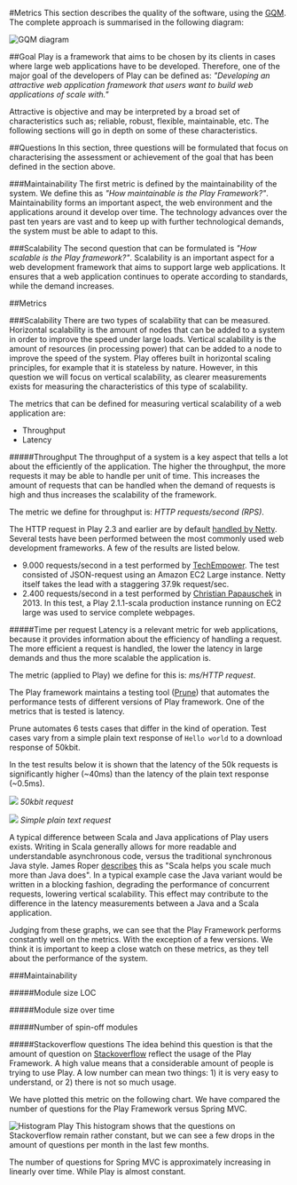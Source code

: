 #Metrics
This section describes the quality of the software, using the [GQM](http://www.im-institute.org/gqm/gqm%20guide%20non%20printable.pdf). 
The complete approach is summarised in the following diagram:

![GQM diagram](gqm.png)
<!--- 
	You can adopt the diagram on this page, please update the gqm.png snapshot.
http://www.nomnoml.com/#view/%0A[Goal]%0A[Goal]->[Scalability]%0A[Goal]->[Maintainability]%0A[Scalability]->[Resources%20per%20request]%0A[Scalability]->[Throughput]%0A[Maintainability]->[Module%20size%20LOC/module]%0A[Maintainability]->[Module%20size%20over%20time]%0A[Maintainability]->[#Spin-off%20modules]
-->

##Goal
Play is a framework that aims to be chosen by its clients in cases where large web applications have to be developed. 
Therefore, one of the major goal of the developers of Play can be defined as: _"Developing an attractive web application framework that users want to build web applications of scale with."_


Attractive is objective and may be interpreted by a broad set of characteristics such as; reliable, robust, flexible, maintainable, etc. 
The following sections will go in depth on some of these characteristics.

##Questions
In this section, three questions will be formulated that focus on characterising the assessment or achievement of the goal that has been defined in the section above.

###Maintainability
The first metric is defined by the maintainability of the system. 
We define this as _"How maintainable is the Play Framework?"_. 
Maintainability forms an important aspect, the web environment and the applications around it develop over time. 
The technology advances over the past ten years are vast and to keep up with further technological demands, the system must be able to adapt to this.


###Scalability
The second question that can be formulated is _"How scalable is the Play framework?"_.
Scalability is an important aspect for a web development framework that aims to support large web applications. 
It ensures that a web application continues to operate according to standards, while the demand increases.

##Metrics

###Scalability
There are two types of scalability that can be measured. Horizontal scalability is the amount of nodes that can be added to a system in order to improve the speed under large loads. Vertical scalability is the amount of resources (in processing power) that can be added to a node to improve the speed of the system. Play offeres built in horizontal scaling principles, for example that it is stateless by nature. However, in this question we will focus on vertical scalability, as clearer measurements exists for measuring the characteristics of this type of scalability.
 
The metrics that can be defined for measuring vertical scalability of a web application are:

* Throughput
* Latency

#####Throughput
The throughput of a system is a key aspect that tells a lot about the efficiently of the application. 
The higher the throughput, the more requests it may be able to handle per unit of time.
This increases the amount of requests that can be handled when the demand of requests is high and thus increases the scalability of the framework.

The metric we define for throughput is: _HTTP requests/second (RPS)_.

The HTTP request in Play 2.3 and earlier are by default [handled by Netty](https://www.playframework.com/documentation/1.1/api/play/mvc/class-use/Http.Request.html). 
Several tests have been performed between the most commonly used web development frameworks. 
A few of the results are listed below.

* 9.000 requests/second in a test performed by [TechEmpower](http://www.techempower.com/blog/2013/04/05/frameworks-round-2/). The test consisted of JSON-request using an Amazon EC2 Large instance. Netty itself takes the lead with a staggering 37.9k request/sec.
* 2.400 requests/second in a test performed by [Christian Papauschek](http://blog.papauschek.com/2013/04/real-world-performance-of-the-play-framework-on-ec2/) in 2013. In this test, a Play 2.1.1-scala production instance running on EC2 large was used to service complete webpages.


#####Time per request
Latency is a relevant metric for web applications, because it provides information about the efficiency of handling a request. 
The more efficient a request is handled, the lower the latency in large demands and thus the more scalable the application is.

The metric (applied to Play) we define for this is: _ms/HTTP request_.

The Play framework maintains a testing tool ([Prune](https://github.com/playframework/prune)) that automates the performance tests of different versions of Play framework. 
One of the metrics that is tested is latency. 

Prune automates 6 tests cases that differ in the kind of operation. 
Test cases vary from a simple plain text response of `Hello world` to a download response of 50kbit. 
 
In the test results below it is shown that the latency of the 50k requests is significantly higher (~40ms) than the latency of the plain text response (~0.5ms). 

![](./50k_chuck.png)
_50kbit request_

![](./simple_request.png)
_Simple plain text request_


A typical difference between Scala and Java applications of Play users exists. 
Writing in Scala generally allows for more readable and understandable asynchronous code, versus the traditional synchronous Java style. 
James Roper [describes](http://architects.dzone.com/articles/scaling-scala-vs-java) this as "Scala helps you scale much more than Java does". 
In a typical example case the Java variant would be written in a blocking fashion, degrading the performance of concurrent requests, lowering vertical scalability. 
This effect may contribute to the difference in the latency measurements between a Java and a Scala application.

Judging from these graphs, we can see that the Play Framework performs constantly well on the metrics.
With the exception of a few versions.
We think it is important to keep a close watch on these metrics, as they tell about the performance of the system. 







###Maintainability

#####Module size LOC

#####Module size over time

#####Number of spin-off modules


#####Stackoverflow questions
The idea behind this question is that the amount of question on [Stackoverflow](http://stackoverflow.com) reflect the usage of the Play Framework.
A high value means that a considerable amount of people is trying to use Play.
A low number can mean two things: 1) it is very easy to understand, or 2) there is not so much usage.

We have plotted this metric on the following chart. We have compared the number of questions for the Play Framework versus Spring MVC.

![Histogram Play](frequenogramStackoverflow.png)
This histogram shows that the questions on Stackoverflow remain rather constant, but we can see a few drops in the amount of questions per month in the last few months.

The number of questions for Spring MVC is approximately increasing in linearly over time.
While Play is almost constant. 

